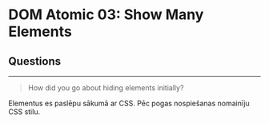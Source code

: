 # DOM Atomic 03: Show Many Elements

## Questions

---

> How did you go about hiding elements initially?

Elementus es paslēpu sākumā ar CSS. Pēc pogas nospiešanas nomainīju CSS stilu.